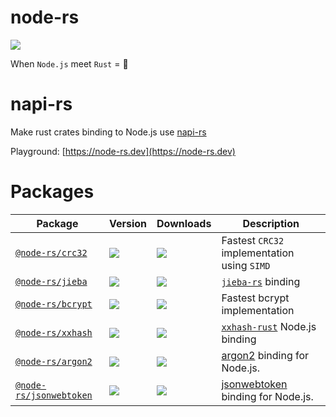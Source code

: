 # node-rs

![](https://github.com/napi-rs/node-rs/workflows/CI/badge.svg)

When `Node.js` meet `Rust` = 🚀

# napi-rs

Make rust crates binding to Node.js use [napi-rs](https://github.com/napi-rs/napi-rs)

Playground: [https://node-rs.dev](https://node-rs.dev)

# Packages

| Package                                            | Version                                                     | Downloads                                                                  | Description                                                                |
| -------------------------------------------------- | ----------------------------------------------------------- | -------------------------------------------------------------------------- | -------------------------------------------------------------------------- |
| [`@node-rs/crc32`](./packages/crc32)               | ![](https://img.shields.io/npm/v/@node-rs/crc32.svg)        | ![](https://img.shields.io/npm/dm/@node-rs/crc32.svg?sanitize=true)        | Fastest `CRC32` implementation using `SIMD`                                |
| [`@node-rs/jieba`](./packages/jieba)               | ![](https://img.shields.io/npm/v/@node-rs/jieba.svg)        | ![](https://img.shields.io/npm/dm/@node-rs/jieba.svg?sanitize=true)        | [`jieba-rs`](https://github.com/messense/jieba-rs) binding                 |
| [`@node-rs/bcrypt`](./packages/bcrypt)             | ![](https://img.shields.io/npm/v/@node-rs/bcrypt.svg)       | ![](https://img.shields.io/npm/dm/@node-rs/bcrypt.svg?sanitize=true)       | Fastest bcrypt implementation                                              |
| [`@node-rs/xxhash`](./packages/xxhash)             | ![](https://img.shields.io/npm/v/@node-rs/xxhash.svg)       | ![](https://img.shields.io/npm/dm/@node-rs/xxhash.svg?sanitize=true)       | [`xxhash-rust`](https://github.com/DoumanAsh/xxhash-rust) Node.js binding  |
| [`@node-rs/argon2`](./packages/argon2)             | ![](https://img.shields.io/npm/v/@node-rs/argon2.svg)       | ![](https://img.shields.io/npm/dm/@node-rs/argon2.svg?sanitize=true)       | [argon2](https://crates.io/crates/argon2) binding for Node.js.             |
| [`@node-rs/jsonwebtoken`](./packages/jsonwebtoken) | ![](https://img.shields.io/npm/v/@node-rs/jsonwebtoken.svg) | ![](https://img.shields.io/npm/dm/@node-rs/jsonwebtoken.svg?sanitize=true) | [jsonwebtoken](https://github.com/Keats/jsonwebtoken) binding for Node.js. |
